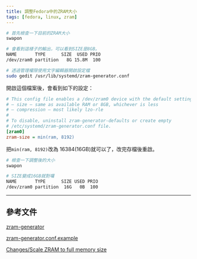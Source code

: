 ```yaml
---
title: 調整Fedora中的ZRAM大小
tags: [fedora, linux, zram]
---
```


```bash
# 首先檢查一下目前的ZRAM大小
swapon

# 會看到這樣子的輸出，可以看到SIZE是8GB。
NAME       TYPE      SIZE  USED PRIO
/dev/zram0 partition   8G 15.8M  100
```

```bash
# 透過管理權限使用文字編輯器開啟設定檔
sudo gedit /usr/lib/systemd/zram-generator.conf
```

開啟這個檔案後，會看到如下的設定：

```ini [zram-generator.conf]
# This config file enables a /dev/zram0 device with the default settings:
# — size — same as available RAM or 8GB, whichever is less
# — compression — most likely lzo-rle
#
# To disable, uninstall zram-generator-defaults or create empty
# /etc/systemd/zram-generator.conf file.
[zram0]
zram-size = min(ram, 8192)
```

把`min(ram, 8192)`改為 16384(16GB)就可以了，改完存檔後重啟。

```bash
# 檢查一下調整後的大小
swapon

# SIZE變成16GB就對囉
NAME       TYPE      SIZE USED PRIO
/dev/zram0 partition  16G   0B  100
```

---

## 參考文件

[zram-generator](https://github.com/systemd/zram-generator)

[zram-generator.conf.example](https://github.com/systemd/zram-generator/blob/main/zram-generator.conf.example)

[Changes/Scale ZRAM to full memory size](https://fedoraproject.org/wiki/Changes/Scale_ZRAM_to_full_memory_size)
